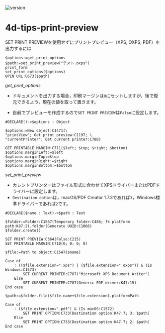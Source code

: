 ![version](https://img.shields.io/badge/version-19%2B-5682DF)

# 4d-tips-print-preview
SET PRINT PREVIEWを使用せずにプリントプレビュー（XPS, OXPS, PDF）を出力するには

```4d
$options:=get_print_options
$path:=set_print_preview("テスト.oxps")	
print_form
set_print_options($options)		
OPEN URL:C673($path)
```

*get_print_options*

* ドキュメントを出力する場合，印刷マージンは`0`にセットしますが，後で復元できるよう，現在の値を取って置きます。

* 自前でプレビューを作成するので`SET PRINT PREVIEW`は`False`に設定します。

```4d
#DECLARE()->$options : Object

$options:=New object:C1471(\
"printView"; Get print preview:C1197; \
"currentPrinter"; Get current printer:C788)

GET PRINTABLE MARGIN:C711($left; $top; $right; $bottom)
$options.marginLeft:=$left
$options.marginTop:=$top
$options.marginRight:=$right
$options.marginBottom:=$bottom
```

*set_print_preview*

* カレントプリンターはファイル形式に合わせてXPSドライバーまたはPDFドライバーに設定します。
* `Destination option`は，macOS/PDF Creator 1.7.3であれば`3`，Windows標準ドライバーであれば`2`です。

```4d
#DECLARE($name : Text)->$path : Text

$folder:=Folder:C1567(Temporary folder:C486; fk platform path:K87:2).folder(Generate UUID:C1066)
$folder.create()

SET PRINT PREVIEW:C364(False:C215)
SET PRINTABLE MARGIN:C710(0; 0; 0; 0)

$file:=Path to object:C1547($name)

Case of 
	: (($file.extension=".xps") | ($file.extension=".oxps")) & (Is Windows:C1573)
		SET CURRENT PRINTER:C787("Microsoft XPS Document Writer")
	Else 
		SET CURRENT PRINTER:C787(Generic PDF driver:K47:15)
End case 

$path:=$folder.file($file.name+$file.extension).platformPath

Case of 
	: ($file.extension=".pdf") & (Is macOS:C1572)
		SET PRINT OPTION:C733(Destination option:K47:7; 3; $path)
	Else 
		SET PRINT OPTION:C733(Destination option:K47:7; 2; $path)
End case 
```
